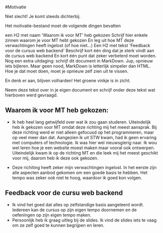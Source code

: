 #Motivatie

Niet slecht! Je komt steeds dichterbij.

Het motivatie-bestand moet de volgende dingen bevatten

een H2 met naam 'Waarom ik voor MT' heb gekozen
Schrijf hier enkele zinnen waarom je voor MT hebt gekozen
En leg uit hoe MT deze verwachtingen heeft ingelost (of hoe niet...)
Een H2 met tekst 'Feedback voor de cursus web backend'
Beschrijf kort één ding dat je sterk vindt aan de cursus web backend
En kort één punt dat zeker verbeterd moet worden.
Nog een extra uitdaging: schrijf dit document in MarkDown. Jup, opnieuw iets bijleren. Maar geen nood, MarkDown is letterlijk simpeler dan HTML. Hoe je dat moet doen, moet je opnieuw zelf zien uit te vissen.

En denk er aan, blijven volharden! Het groene vinkje is in zicht.

Neem deze tekst over in je eigen document en schrijf onder deze tekst wat hierboven werd gevraagd.

## Waarom ik voor MT heb gekozen:
* Ik heb heel lang getwijfeld over wat ik zou gaan studeren. Uiteindelijk heb ik gekozen voor MT omdat deze richting mij het meest aansprak. Bij deze richting werd er niet alleen gefocusd op het programmeren, maar op veel meer dan dat. Aangezien ik uit STW kwam, had ik geen ervaring met computers of technologie. Ik was hier wel nieuwsgierig naar. Ik wou wel leren hoe je een website moest maken maar vooral ook ontwerpen. Uiteindelijk kwam ik op de richting MT en die leek mij het meest geschikt voor mij, daarom heb ik deze ook gekozen.

* Deze richiting heeft zeker mijn verwachtingen ingelost. In het eerste zijn alle aspecten aanbod gekomen om een goede basis te hebben. Het tempo was zeker ook niet te hoog, waardoor ik goed kon volgen.

## Feedback voor de cursu web backend
* Ik vind het goed dat alles op zelfstandige basis aangeleerd wordt. Iedereen kan de cursus op zijn eigen tempo doornemen en de oefeningen op zijn eigen tempo maken.
* Persoonlijk heb ik graag uitleg bij de slides. Ik vind de slides iets te vaag om ze zelf goed te kunnen begrijpen en leren.
